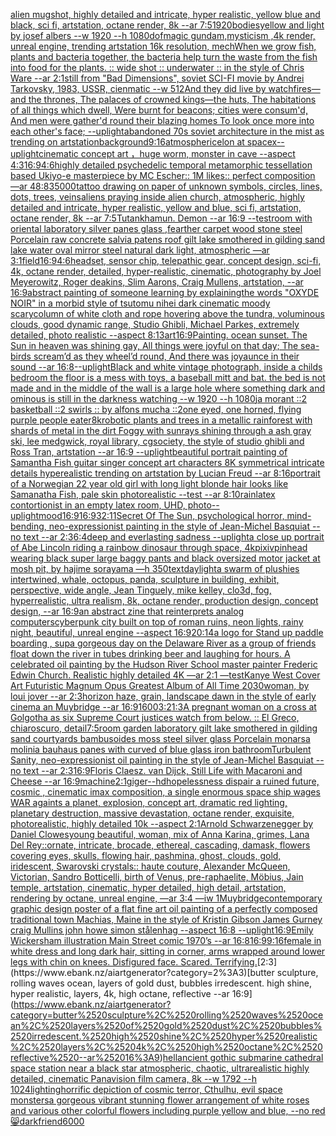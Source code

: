 [alien mugshot, highly detailed and intricate, hyper realistic, yellow blue and black, sci fi, artstation, octane render, 8k --ar 7:5](https://www.ebank.nz/aiartgenerator?category=alien%2520mugshot%2C%2520highly%2520detailed%2520and%2520intricate%2C%2520hyper%2520realistic%2C%2520yellow%2520blue%2520and%2520black%2C%2520sci%2520fi%2C%2520artstation%2C%2520octane%2520render%2C%25208k%2520--ar%25207%3A5)[1920](https://www.ebank.nz/aiartgenerator?category=1920)[bodies](https://www.ebank.nz/aiartgenerator?category=bodies)[yellow and light by josef albers --w 1920 --h 1080](https://www.ebank.nz/aiartgenerator?category=yellow%2520and%2520light%2520by%2520josef%2520albers%2520--w%25201920%2520--h%25201080)[dof](https://www.ebank.nz/aiartgenerator?category=dof)[magic gundam,mysticism ,4k render, unreal engine, trending artstation 16k resolution, mech](https://www.ebank.nz/aiartgenerator?category=magic%2520gundam%2Cmysticism%2520%2C4k%2520render%2C%2520unreal%2520engine%2C%2520trending%2520artstation%252016k%2520resolution%2C%2520mech)[When we grow fish, plants and bacteria together, the bacteria help turn the waste from the fish into food for the plants. :: wide shot :: underwater :: in the style of Chris Ware --ar 2:1](https://www.ebank.nz/aiartgenerator?category=When%2520we%2520grow%2520fish%2C%2520plants%2520and%2520bacteria%2520together%2C%2520the%2520bacteria%2520help%2520turn%2520the%2520waste%2520from%2520the%2520fish%2520into%2520food%2520for%2520the%2520plants.%2520%3A%3A%2520wide%2520shot%2520%3A%3A%2520underwater%2520%3A%3A%2520in%2520the%2520style%2520of%2520Chris%2520Ware%2520--ar%25202%3A1)[still from "Bad Dimensions", soviet SCI-FI movie by Andrei Tarkovsky, 1983, USSR, cienmatic --w 512](https://www.ebank.nz/aiartgenerator?category=still%2520from%2520%22Bad%2520Dimensions%22%2C%2520soviet%2520SCI-FI%2520movie%2520by%2520Andrei%2520Tarkovsky%2C%25201983%2C%2520USSR%2C%2520cienmatic%2520--w%2520512)[And they did live by watchfires—and the thrones, The palaces of crowned kings—the huts, The habitations of all things which dwell, Were burnt for beacons; cities were consum'd, And men were gather'd round their blazing homes To look once more into each other's face; --uplight](https://www.ebank.nz/aiartgenerator?category=And%2520they%2520did%2520live%2520by%2520watchfires%E2%80%94and%2520the%2520thrones%2C%2520The%2520palaces%2520of%2520crowned%2520kings%E2%80%94the%2520huts%2C%2520The%2520habitations%2520of%2520all%2520things%2520which%2520dwell%2C%2520Were%2520burnt%2520for%2520beacons%3B%2520cities%2520were%2520consum%27d%2C%2520And%2520men%2520were%2520gather%27d%2520round%2520their%2520blazing%2520homes%2520To%2520look%2520once%2520more%2520into%2520each%2520other%27s%2520face%3B%2520--uplight)[abandoned 70s soviet architecture in the mist as trending on artstation](https://www.ebank.nz/aiartgenerator?category=abandoned%252070s%2520soviet%2520architecture%2520in%2520the%2520mist%2520as%2520trending%2520on%2520artstation)[background](https://www.ebank.nz/aiartgenerator?category=background)[9:16](https://www.ebank.nz/aiartgenerator?category=9%3A16)[atmospheric](https://www.ebank.nz/aiartgenerator?category=atmospheric)[elon at spacex](https://www.ebank.nz/aiartgenerator?category=elon%2520at%2520spacex)[--uplight](https://www.ebank.nz/aiartgenerator?category=--uplight)[cinematic concept art ，huge worm, monster in cave  --aspect 4:3](https://www.ebank.nz/aiartgenerator?category=cinematic%2520concept%2520art%2520%EF%BC%8Chuge%2520worm%2C%2520monster%2520in%2520cave%2520%2520--aspect%25204%3A3)[16:9](https://www.ebank.nz/aiartgenerator?category=16%3A9)[4:6](https://www.ebank.nz/aiartgenerator?category=4%3A6)[highly detailed psychedelic temporal metamorphic tessellation based Ukiyo-e masterpiece by MC Escher:: 1M likes:: perfect composition —ar 48:83](https://www.ebank.nz/aiartgenerator?category=highly%2520detailed%2520psychedelic%2520temporal%2520metamorphic%2520tessellation%2520based%2520Ukiyo-e%2520masterpiece%2520by%2520MC%2520Escher%3A%3A%25201M%2520likes%3A%3A%2520perfect%2520composition%2520%E2%80%94ar%252048%3A83)[5000](https://www.ebank.nz/aiartgenerator?category=5000)[tattoo drawing on paper of unknown symbols, circles, lines, dots, trees, veins](https://www.ebank.nz/aiartgenerator?category=tattoo%2520drawing%2520on%2520paper%2520of%2520unknown%2520symbols%2C%2520circles%2C%2520lines%2C%2520dots%2C%2520trees%2C%2520veins)[aliens praying inside alien church, atmospheric, highly detailed and intricate, hyper realistic, yellow and blue, sci fi, artstation, octane render, 8k --ar 7:5](https://www.ebank.nz/aiartgenerator?category=aliens%2520praying%2520inside%2520alien%2520church%2C%2520atmospheric%2C%2520highly%2520detailed%2520and%2520intricate%2C%2520hyper%2520realistic%2C%2520yellow%2520and%2520blue%2C%2520sci%2520fi%2C%2520artstation%2C%2520octane%2520render%2C%25208k%2520--ar%25207%3A5)[Tutankhamun. Demon --ar 16:9 --test](https://www.ebank.nz/aiartgenerator?category=Tutankhamun.%2520Demon%2520--ar%252016%3A9%2520--test)[room with oriental laboratory silver panes glass ,fearther carpet wood stone steel Porcelain raw concrete salvia patens roof gilt lake smothered in gilding sand lake water oval mirror steel natural dark light, atmospheric —ar 3:1](https://www.ebank.nz/aiartgenerator?category=room%2520with%2520oriental%2520laboratory%2520silver%2520panes%2520glass%2520%2Cfearther%2520carpet%2520wood%2520stone%2520steel%2520Porcelain%2520raw%2520concrete%2520salvia%2520patens%2520roof%2520gilt%2520lake%2520smothered%2520in%2520gilding%2520sand%2520lake%2520water%2520oval%2520mirror%2520steel%2520natural%2520dark%2520light%2C%2520atmospheric%2520%E2%80%94ar%25203%3A1)[field](https://www.ebank.nz/aiartgenerator?category=field)[16:9](https://www.ebank.nz/aiartgenerator?category=16%3A9)[4:6](https://www.ebank.nz/aiartgenerator?category=4%3A6)[headset, sensor chip, telepathic gear, concept design, sci-fi, 4k, octane render, detailed, hyper-realistic, cinematic, photography by Joel Meyerowitz, Roger deakins, Slim Aarons, Craig Mullens, artstation, --ar 16:9](https://www.ebank.nz/aiartgenerator?category=headset%2C%2520sensor%2520chip%2C%2520telepathic%2520gear%2C%2520concept%2520design%2C%2520sci-fi%2C%25204k%2C%2520octane%2520render%2C%2520detailed%2C%2520hyper-realistic%2C%2520cinematic%2C%2520photography%2520by%2520Joel%2520Meyerowitz%2C%2520Roger%2520deakins%2C%2520Slim%2520Aarons%2C%2520Craig%2520Mullens%2C%2520artstation%2C%2520--ar%252016%3A9)[abstract painting of someone learning by explaining](https://www.ebank.nz/aiartgenerator?category=abstract%2520painting%2520of%2520someone%2520learning%2520by%2520explaining)[the words "OXYDE NOIR" in a morbid style of tsutomu nihei dark cinematic moody scary](https://www.ebank.nz/aiartgenerator?category=the%2520words%2520%22OXYDE%2520NOIR%22%2520in%2520a%2520morbid%2520style%2520of%2520tsutomu%2520nihei%2520dark%2520cinematic%2520moody%2520scary)[column of white cloth and rope hovering above the tundra, voluminous clouds, good dynamic range, Studio Ghibli, Michael Parkes, extremely detailed, photo realistic --aspect 8:13](https://www.ebank.nz/aiartgenerator?category=column%2520of%2520white%2520cloth%2520and%2520rope%2520hovering%2520above%2520the%2520tundra%2C%2520voluminous%2520clouds%2C%2520good%2520dynamic%2520range%2C%2520Studio%2520Ghibli%2C%2520Michael%2520Parkes%2C%2520extremely%2520detailed%2C%2520photo%2520realistic%2520--aspect%25208%3A13)[art](https://www.ebank.nz/aiartgenerator?category=art)[16:9](https://www.ebank.nz/aiartgenerator?category=16%3A9)[Painting. ocean sunset. The Sun in heaven was shining gay, All things were joyful on that day; The sea-birds scream’d as they wheel’d round, And there was joyaunce in their sound --ar 16:8](https://www.ebank.nz/aiartgenerator?category=Painting.%2520ocean%2520sunset.%2520The%2520Sun%2520in%2520heaven%2520was%2520shining%2520gay%2C%2520All%2520things%2520were%2520joyful%2520on%2520that%2520day%3B%2520The%2520sea-birds%2520scream%E2%80%99d%2520as%2520they%2520wheel%E2%80%99d%2520round%2C%2520And%2520there%2520was%2520joyaunce%2520in%2520their%2520sound%2520--ar%252016%3A8)[--uplight](https://www.ebank.nz/aiartgenerator?category=--uplight)[Black and white vintage photograph, inside a childs bedroom the floor is a mess with toys, a baseball mitt and bat. the bed is not made and in the middle of the wall is a large hole where something dark and ominous is still in the darkness watching  --w 1920 --h 1080](https://www.ebank.nz/aiartgenerator?category=Black%2520and%2520white%2520vintage%2520photograph%2C%2520inside%2520a%2520childs%2520bedroom%2520the%2520floor%2520is%2520a%2520mess%2520with%2520toys%2C%2520a%2520baseball%2520mitt%2520and%2520bat.%2520the%2520bed%2520is%2520not%2520made%2520and%2520in%2520the%2520middle%2520of%2520the%2520wall%2520is%2520a%2520large%2520hole%2520where%2520something%2520dark%2520and%2520ominous%2520is%2520still%2520in%2520the%2520darkness%2520watching%2520%2520--w%25201920%2520--h%25201080)[ja morant ::2 basketball ::2 swirls :: by alfons mucha ::2](https://www.ebank.nz/aiartgenerator?category=ja%2520morant%2520%3A%3A2%2520basketball%2520%3A%3A2%2520swirls%2520%3A%3A%2520by%2520alfons%2520mucha%2520%3A%3A2)[one eyed, one horned, flying purple people eater](https://www.ebank.nz/aiartgenerator?category=one%2520eyed%2C%2520one%2520horned%2C%2520flying%2520purple%2520people%2520eater)[8k](https://www.ebank.nz/aiartgenerator?category=8k)[robotic plants and trees in a metallic rainforest with shards of metal in the dirt Foggy with sunrays shining through a ash gray ski, lee medgwick, royal library, cgsociety, the style of studio ghibli and Ross Tran, artstation --ar 16:9 --uplight](https://www.ebank.nz/aiartgenerator?category=robotic%2520plants%2520and%2520trees%2520in%2520a%2520metallic%2520rainforest%2520with%2520shards%2520of%2520metal%2520in%2520the%2520dirt%2520Foggy%2520with%2520sunrays%2520shining%2520through%2520a%2520ash%2520gray%2520ski%2C%2520lee%2520medgwick%2C%2520royal%2520library%2C%2520cgsociety%2C%2520the%2520style%2520of%2520studio%2520ghibli%2520and%2520Ross%2520Tran%2C%2520artstation%2520--ar%252016%3A9%2520--uplight)[beautiful portrait painting of Samantha Fish guitar singer concept art characters 8K symmetrical intricate details hyperealistic trending on artstation by Lucian Freud --ar 8:16](https://www.ebank.nz/aiartgenerator?category=beautiful%2520portrait%2520painting%2520of%2520Samantha%2520Fish%2520guitar%2520singer%2520concept%2520art%2520characters%25208K%2520symmetrical%2520intricate%2520details%2520hyperealistic%2520trending%2520on%2520artstation%2520by%2520Lucian%2520Freud%2520--ar%25208%3A16)[portrait of a Norwegian 22 year old girl with long light blonde hair looks like Samanatha Fish, pale skin photorealistic --test --ar 8:10](https://www.ebank.nz/aiartgenerator?category=portrait%2520of%2520a%2520Norwegian%252022%2520year%2520old%2520girl%2520with%2520long%2520light%2520blonde%2520hair%2520looks%2520like%2520Samanatha%2520Fish%2C%2520pale%2520skin%2520photorealistic%2520--test%2520--ar%25208%3A10)[rain](https://www.ebank.nz/aiartgenerator?category=rain)[latex contortionist in an empty latex room, UHD, photo](https://www.ebank.nz/aiartgenerator?category=latex%2520contortionist%2520in%2520an%2520empty%2520latex%2520room%2C%2520UHD%2C%2520photo)[--uplight](https://www.ebank.nz/aiartgenerator?category=--uplight)[mood](https://www.ebank.nz/aiartgenerator?category=mood)[16:9](https://www.ebank.nz/aiartgenerator?category=16%3A9)[16:9](https://www.ebank.nz/aiartgenerator?category=16%3A9)[32:11](https://www.ebank.nz/aiartgenerator?category=32%3A11)[Secret Of The Sun, psychological horror, mind-bending, neo-expressionist painting in the style of Jean-Michel Basquiat --no text --ar 2:3](https://www.ebank.nz/aiartgenerator?category=Secret%2520Of%2520The%2520Sun%2C%2520psychological%2520horror%2C%2520mind-bending%2C%2520neo-expressionist%2520painting%2520in%2520the%2520style%2520of%2520Jean-Michel%2520Basquiat%2520--no%2520text%2520--ar%25202%3A3)[6:4](https://www.ebank.nz/aiartgenerator?category=6%3A4)[deep and everlasting sadness --uplight](https://www.ebank.nz/aiartgenerator?category=deep%2520and%2520everlasting%2520sadness%2520--uplight)[a close up portrait of Abe Lincoln riding a rainbow dinosaur through space, 4k](https://www.ebank.nz/aiartgenerator?category=a%2520close%2520up%2520portrait%2520of%2520Abe%2520Lincoln%2520riding%2520a%2520rainbow%2520dinosaur%2520through%2520space%2C%25204k)[pixiv](https://www.ebank.nz/aiartgenerator?category=pixiv)[pinhead wearing black super large baggy pants and black oversized motor jacket at mosh pit, by hajime sorayama —h 350](https://www.ebank.nz/aiartgenerator?category=pinhead%2520wearing%2520black%2520super%2520large%2520baggy%2520pants%2520and%2520black%2520oversized%2520motor%2520jacket%2520at%2520mosh%2520pit%2C%2520by%2520hajime%2520sorayama%2520%E2%80%94h%2520350)[text](https://www.ebank.nz/aiartgenerator?category=text)[daylight](https://www.ebank.nz/aiartgenerator?category=daylight)[a swarm of plushies intertwined, whale, octopus, panda, sculpture in building, exhibit, perspective, wide angle, Jean Tinguely, mike kelley, clo3d, fog, hyperrealistic, ultra realism, 8k, octane render, production design, concept design, --ar 16:9](https://www.ebank.nz/aiartgenerator?category=a%2520swarm%2520of%2520plushies%2520intertwined%2C%2520whale%2C%2520octopus%2C%2520panda%2C%2520sculpture%2520in%2520building%2C%2520exhibit%2C%2520perspective%2C%2520wide%2520angle%2C%2520Jean%2520Tinguely%2C%2520mike%2520kelley%2C%2520clo3d%2C%2520fog%2C%2520hyperrealistic%2C%2520ultra%2520realism%2C%25208k%2C%2520octane%2520render%2C%2520production%2520design%2C%2520concept%2520design%2C%2520--ar%252016%3A9)[an abstract zine that reinterprets analog computers](https://www.ebank.nz/aiartgenerator?category=an%2520abstract%2520zine%2520that%2520reinterprets%2520analog%2520computers)[cyberpunk city built on top of roman ruins, neon lights, rainy night, beautiful, unreal engine --aspect 16:9](https://www.ebank.nz/aiartgenerator?category=cyberpunk%2520city%2520built%2520on%2520top%2520of%2520roman%2520ruins%2C%2520neon%2520lights%2C%2520rainy%2520night%2C%2520beautiful%2C%2520unreal%2520engine%2520--aspect%252016%3A9)[20:14](https://www.ebank.nz/aiartgenerator?category=20%3A14)[a logo for Stand up paddle boarding , sup](https://www.ebank.nz/aiartgenerator?category=a%2520logo%2520for%2520Stand%2520up%2520paddle%2520boarding%2520%2C%2520sup)[a gorgeous day on the Delaware River as a group of friends float down the river in tubes drinking beer and laughing for hours. A celebrated oil painting by the Hudson River School master painter Frederic Edwin Church. Realistic highly detailed 4K —ar 2:1 —test](https://www.ebank.nz/aiartgenerator?category=a%2520gorgeous%2520day%2520on%2520the%2520Delaware%2520River%2520as%2520a%2520group%2520of%2520friends%2520float%2520down%2520the%2520river%2520in%2520tubes%2520drinking%2520beer%2520and%2520laughing%2520for%2520hours.%2520A%2520celebrated%2520oil%2520painting%2520by%2520the%2520Hudson%2520River%2520School%2520master%2520painter%2520Frederic%2520Edwin%2520Church.%2520Realistic%2520highly%2520detailed%25204K%2520%E2%80%94ar%25202%3A1%2520%E2%80%94test)[Kanye West Cover Art Futuristic Magnum Opus Greatest Album of All Time 2030](https://www.ebank.nz/aiartgenerator?category=Kanye%2520West%2520Cover%2520Art%2520Futuristic%2520Magnum%2520Opus%2520Greatest%2520Album%2520of%2520All%2520Time%25202030)[woman, by loui jover --ar 2:3](https://www.ebank.nz/aiartgenerator?category=woman%2C%2520by%2520loui%2520jover%2520--ar%25202%3A3)[horizon haze, grain, landscape dawn  in the style of early cinema an Muybridge --ar 16:9](https://www.ebank.nz/aiartgenerator?category=horizon%2520haze%2C%2520grain%2C%2520landscape%2520dawn%2520%2520in%2520the%2520style%2520of%2520early%2520cinema%2520an%2520Muybridge%2520--ar%252016%3A9)[1600](https://www.ebank.nz/aiartgenerator?category=1600)[3:2](https://www.ebank.nz/aiartgenerator?category=3%3A2)[1:3](https://www.ebank.nz/aiartgenerator?category=1%3A3)[A pregnant woman on a cross at Golgotha as six Supreme Court justices watch from below. :: El Greco, chiaroscuro, detail](https://www.ebank.nz/aiartgenerator?category=A%2520pregnant%2520woman%2520on%2520a%2520cross%2520at%2520Golgotha%2520as%2520six%2520Supreme%2520Court%2520justices%2520watch%2520from%2520below.%2520%3A%3A%2520El%2520Greco%2C%2520chiaroscuro%2C%2520detail)[7:5](https://www.ebank.nz/aiartgenerator?category=7%3A5)[room garden laboratory  gilt lake  smothered in gilding sand courtyards bambusoides moss steel silver glass  Porcelain monarsa molinia bauhaus panes with curved of blue glass iron bathroom](https://www.ebank.nz/aiartgenerator?category=room%2520garden%2520laboratory%2520%2520gilt%2520lake%2520%2520smothered%2520in%2520gilding%2520sand%2520courtyards%2520bambusoides%2520moss%2520steel%2520silver%2520glass%2520%2520Porcelain%2520monarsa%2520molinia%2520bauhaus%2520panes%2520with%2520curved%2520of%2520blue%2520glass%2520iron%2520bathroom)[Turbulent Sanity, neo-expressionist oil painting in the style of Jean-Michel Basquiat --no text --ar 2:3](https://www.ebank.nz/aiartgenerator?category=Turbulent%2520Sanity%2C%2520neo-expressionist%2520oil%2520painting%2520in%2520the%2520style%2520of%2520Jean-Michel%2520Basquiat%2520--no%2520text%2520--ar%25202%3A3)[16:9](https://www.ebank.nz/aiartgenerator?category=16%3A9)[Floris Claesz. van Dijck, Still Life with Macaroni and Cheese --ar 16:9](https://www.ebank.nz/aiartgenerator?category=Floris%2520Claesz.%2520van%2520Dijck%2C%2520Still%2520Life%2520with%2520Macaroni%2520and%2520Cheese%2520--ar%252016%3A9)[machine](https://www.ebank.nz/aiartgenerator?category=machine)[2:1](https://www.ebank.nz/aiartgenerator?category=2%3A1)[giger](https://www.ebank.nz/aiartgenerator?category=giger)[--hd](https://www.ebank.nz/aiartgenerator?category=--hd)[hopelessness dispair a ruined future, cosmic , cinematic imax composition, a single enormous space ship wages WAR againts a planet, explosion,  concept art, dramatic red lighting, planetary destruction, massive devastation, octane render, exquisite, photorealistic, highly detailed 10k --aspect 2:1](https://www.ebank.nz/aiartgenerator?category=hopelessness%2520dispair%2520a%2520ruined%2520future%2C%2520cosmic%2520%2C%2520cinematic%2520imax%2520composition%2C%2520a%2520single%2520enormous%2520space%2520ship%2520wages%2520WAR%2520againts%2520a%2520planet%2C%2520explosion%2C%2520%2520concept%2520art%2C%2520dramatic%2520red%2520lighting%2C%2520planetary%2520destruction%2C%2520massive%2520devastation%2C%2520octane%2520render%2C%2520exquisite%2C%2520photorealistic%2C%2520highly%2520detailed%252010k%2520--aspect%25202%3A1)[Arnold Schwarzenegger by Daniel Clowes](https://www.ebank.nz/aiartgenerator?category=Arnold%2520Schwarzenegger%2520by%2520Daniel%2520Clowes)[young beautiful, woman, mix of Anna Karina, grimes, Lana Del Rey::ornate, intricate, brocade, ethereal, cascading, damask, flowers covering eyes, skulls, flowing hair, pashmina, ghost, clouds, gold, iridescent, Swarovski crystals:: haute couture, Alexander McQueen, Victorian, Sandro Botticelli, birth of Venus, pre-raphaelite, Möbius, Jain temple, artstation, cinematic, hyper detailed, high detail, artstation, rendering by octane, unreal engine, —ar 3:4 —iw 1](https://www.ebank.nz/aiartgenerator?category=young%2520beautiful%2C%2520woman%2C%2520mix%2520of%2520Anna%2520Karina%2C%2520grimes%2C%2520Lana%2520Del%2520Rey%3A%3Aornate%2C%2520intricate%2C%2520brocade%2C%2520ethereal%2C%2520cascading%2C%2520damask%2C%2520flowers%2520covering%2520eyes%2C%2520skulls%2C%2520flowing%2520hair%2C%2520pashmina%2C%2520ghost%2C%2520clouds%2C%2520gold%2C%2520iridescent%2C%2520Swarovski%2520crystals%3A%3A%2520haute%2520couture%2C%2520Alexander%2520McQueen%2C%2520Victorian%2C%2520Sandro%2520Botticelli%2C%2520birth%2520of%2520Venus%2C%2520pre-raphaelite%2C%2520M%C3%B6bius%2C%2520Jain%2520temple%2C%2520artstation%2C%2520cinematic%2C%2520hyper%2520detailed%2C%2520high%2520detail%2C%2520artstation%2C%2520rendering%2520by%2520octane%2C%2520unreal%2520engine%2C%2520%E2%80%94ar%25203%3A4%2520%E2%80%94iw%25201)[Muybridge](https://www.ebank.nz/aiartgenerator?category=Muybridge)[contemporary graphic design poster of a flat fine art oil painting of a perfectly composed traditional town Machias, Maine in the style of Kristin Gibson James Gurney craig Mullins john howe simon stålenhag --aspect 16:8 --uplight](https://www.ebank.nz/aiartgenerator?category=contemporary%2520graphic%2520design%2520poster%2520of%2520a%2520flat%2520fine%2520art%2520oil%2520painting%2520of%2520a%2520perfectly%2520composed%2520traditional%2520town%2520Machias%2C%2520Maine%2520in%2520the%2520style%2520of%2520Kristin%2520Gibson%2520James%2520Gurney%2520craig%2520Mullins%2520john%2520howe%2520simon%2520st%C3%A5lenhag%2520--aspect%252016%3A8%2520--uplight)[16:9](https://www.ebank.nz/aiartgenerator?category=16%3A9)[Emily Wickersham illustration Main Street comic 1970’s --ar 16:8](https://www.ebank.nz/aiartgenerator?category=Emily%2520Wickersham%2520illustration%2520Main%2520Street%2520comic%25201970%E2%80%99s%2520--ar%252016%3A8)[16:9](https://www.ebank.nz/aiartgenerator?category=16%3A9)[9:16](https://www.ebank.nz/aiartgenerator?category=9%3A16)[female in white dress and long dark hair, sitting in corner, arms wrapped around lower legs with chin on knees. Disfigured face.  Scared.  Terrifying.](https://www.ebank.nz/aiartgenerator?category=female%2520in%2520white%2520dress%2520and%2520long%2520dark%2520hair%2C%2520sitting%2520in%2520corner%2C%2520arms%2520wrapped%2520around%2520lower%2520legs%2520with%2520chin%2520on%2520knees.%2520Disfigured%2520face.%2520%2520Scared.%2520%2520Terrifying.)[2:3](https://www.ebank.nz/aiartgenerator?category=2%3A3)[butter sculpture, rolling waves ocean, layers of gold dust, bubbles irredescent. high shine, hyper realistic, layers, 4k, high octane, reflective --ar 16:9](https://www.ebank.nz/aiartgenerator?category=butter%2520sculpture%2C%2520rolling%2520waves%2520ocean%2C%2520layers%2520of%2520gold%2520dust%2C%2520bubbles%2520irredescent.%2520high%2520shine%2C%2520hyper%2520realistic%2C%2520layers%2C%25204k%2C%2520high%2520octane%2C%2520reflective%2520--ar%252016%3A9)[hell](https://www.ebank.nz/aiartgenerator?category=hell)[ancient gothic submarine cathedral space station near a black star atmospheric, chaotic, ultrarealistic highly detailed, cinematic Panavision film camera, 8k --w 1792 --h 1024](https://www.ebank.nz/aiartgenerator?category=ancient%2520gothic%2520submarine%2520cathedral%2520space%2520station%2520near%2520a%2520black%2520star%2520atmospheric%2C%2520chaotic%2C%2520ultrarealistic%2520highly%2520detailed%2C%2520cinematic%2520Panavision%2520film%2520camera%2C%25208k%2520--w%25201792%2520--h%25201024)[lighting](https://www.ebank.nz/aiartgenerator?category=lighting)[horrific depiction of cosmic terror, Cthulhu, evil space monsters](https://www.ebank.nz/aiartgenerator?category=horrific%2520depiction%2520of%2520cosmic%2520terror%2C%2520Cthulhu%2C%2520evil%2520space%2520monsters)[a gorgeous vibrant stunning flower arrangement of white roses and various other colorful flowers including purple yellow and blue, --no red](https://www.ebank.nz/aiartgenerator?category=a%2520gorgeous%2520vibrant%2520stunning%2520flower%2520arrangement%2520of%2520white%2520roses%2520and%2520various%2520other%2520colorful%2520flowers%2520including%2520purple%2520yellow%2520and%2520blue%2C%2520--no%2520red)[😸](https://www.ebank.nz/aiartgenerator?category=%F0%9F%98%B8)[dark](https://www.ebank.nz/aiartgenerator?category=dark)[friend](https://www.ebank.nz/aiartgenerator?category=friend)[6000](https://www.ebank.nz/aiartgenerator?category=6000)